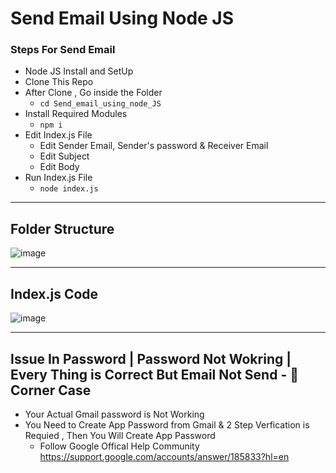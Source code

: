 # Send Email Using Node JS 

### Steps For Send Email

 - Node JS Install and SetUp
 - Clone This Repo
 - After Clone , Go inside the Folder
	 - `cd Send_email_using_node_JS`
 - Install Required Modules
	 - `npm i`
 - Edit Index.js File
	 - Edit Sender Email, Sender's password & Receiver Email
	 - Edit Subject 
	 - Edit Body 
 - Run Index.js File
	 - `node index.js`


____________________
## Folder Structure
	
![image](https://user-images.githubusercontent.com/48924562/231386147-8a3e23b1-5ebd-482d-acec-177db066320f.png)

_____________________
## Index.js Code
![image](https://user-images.githubusercontent.com/48924562/231386337-26230e57-fc6a-4bb5-ab7c-c17da2793762.png)

____________
## Issue In Password | Password Not Wokring | Every Thing is Correct But Email Not Send - 🫥 Corner Case
* Your Actual Gmail password is Not Working 
* You Need to Create App Password from Gmail & 2 Step Verfication is Requied , Then You Will Create App Password
	* Follow Google Offical Help Community https://support.google.com/accounts/answer/185833?hl=en

 
